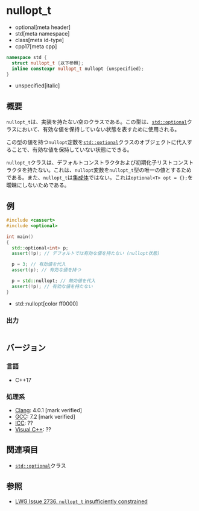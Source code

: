 # nullopt_t
* optional[meta header]
* std[meta namespace]
* class[meta id-type]
* cpp17[meta cpp]

```cpp
namespace std {
  struct nullopt_t {以下参照};
  inline constexpr nullopt_t nullopt {unspecified};
}
```
* unspecified[italic]

## 概要
`nullopt_t`は、実装を持たない空のクラスである。この型は、[`std::optional`](/reference/optional/optional.md)クラスにおいて、有効な値を保持していない状態を表すために使用される。

この型の値を持つ`nullopt`定数を[`std::optional`](/reference/optional/optional.md)クラスのオブジェクトに代入することで、有効な値を保持していない状態にできる。

`nullopt_t`クラスは、デフォルトコンストラクタおよび初期化子リストコンストラクタを持たない。これは、`nullopt`変数を`nullopt_t`型の唯一の値とするためである。また、`nullopt_t`は[集成体](/reference/type_traits/is_aggregate.md)ではない。これは`optional<T> opt = {};`を曖昧にしないためである。


## 例
```cpp example
#include <cassert>
#include <optional>

int main()
{
  std::optional<int> p;
  assert(!p); // デフォルトでは有効な値を持たない (nullopt状態)

  p = 3; // 有効値を代入
  assert(p); // 有効な値を持つ

  p = std::nullopt; // 無効値を代入
  assert(!p); // 有効な値を持たない
}
```
* std::nullopt[color ff0000]

### 出力
```
```

## バージョン
### 言語
- C++17

### 処理系
- [Clang](/implementation.md#clang): 4.0.1 [mark verified]
- [GCC](/implementation.md#gcc): 7.2 [mark verified]
- [ICC](/implementation.md#icc): ??
- [Visual C++](/implementation.md#visual_cpp): ??


## 関連項目
- [`std::optional`](/reference/optional/optional.md)クラス


## 参照
- [LWG Issue 2736. `nullopt_t` insufficiently constrained](https://wg21.cmeerw.net/lwg/issue2736)
